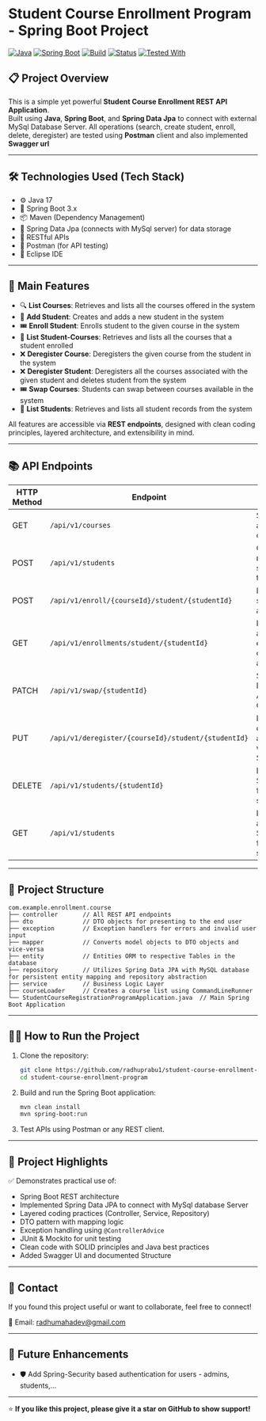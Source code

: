 # Student Course Enrollment Program - Spring Boot Project

[![Java](https://img.shields.io/badge/Java-17-blue?logo=java)](https://www.java.com/)
[![Spring Boot](https://img.shields.io/badge/SpringBoot-3-green?logo=spring)](https://spring.io/projects/spring-boot)
[![Build](https://img.shields.io/badge/Build-Maven-blue?logo=apachemaven)](https://maven.apache.org/)
[![Status](https://img.shields.io/badge/Database-MySql-yellow)](#)
[![Tested With](https://img.shields.io/badge/Tested%20With-Postman-orange?logo=postman)](https://www.postman.com/)

## 📋 Project Overview
This is a simple yet powerful **Student Course Enrollment REST API Application**.  
Built using **Java**, **Spring Boot**, and **Spring Data Jpa** to connect with external MySql Database Server.
All operations (search, create student, enroll, delete, deregister) are tested using **Postman** client and also implemented **Swagger url**

---

## 🛠️ Technologies Used (Tech Stack)
- ⚙️ Java 17
- 🌱 Spring Boot 3.x
- 📦 Maven (Dependency Management)
- 💾 Spring Data Jpa (connects with MySql server) for data storage
- 🔄 RESTful APIs
- 🧪 Postman (for API testing)
- 🧰 Eclipse IDE

---

## 🚀 Main Features

- 🔍 **List Courses**: Retrieves and lists all the courses offered in the system
- 👤 **Add Student**: Creates and adds a new student in the system 
- 🎟️ **Enroll Student**: Enrolls student to the given course in the system
- 📄 **List Student-Courses**: Retrieves and lists all the courses that a student enrolled
- ❌ **Deregister Course**: Deregisters the given course from the student in the system
- ❌ **Deregister Student**: Deregisters all the courses associated with the given student and deletes student from the system
- 🎟️ **Swap Courses**: Students can swap between courses available in the system  
- 📄️ **List Students**: Retrieves and lists all student records from the system 

All features are accessible via **REST endpoints**, designed with clean coding principles, layered architecture, and extensibility in mind.

---

## 📚 API Endpoints

|HTTP Method|					Endpoint						|				Purpose								 |
|-----------|---------------------------------------------------|------------------------------|
|	GET		| `/api/v1/courses`									|	Search available courses							  |
|	POST	| `/api/v1/students`								|	Creates a new student in the system					  |
|	POST	| `/api/v1/enroll/{courseId}/student/{studentId}`	|	Enrolls a student to a course						 |
|	GET		| `/api/v1/enrollments/student/{studentId}`			|	Retrieves all the enrolled courses of a Student	|
|	PATCH	| `/api/v1/swap/{studentId}`						|	Swap Between Available Courses						 |
|	PUT	| `/api/v1/deregister/{courseId}/student/{studentId}`	|	Deregisters course associated with Student		 |
|	DELETE	| `/api/v1/students/{studentId}`					|	Deletes Student from the system						  |
|	GET		| `/api/v1/students`								|	Retrieves all the Students from the system		|

---

## 🧩 Project Structure

```
com.example.enrollment.course
├── controller       // All REST API endpoints
├── dto              // DTO objects for presenting to the end user
├── exception        // Exception handlers for errors and invalid user input
├── mapper           // Converts model objects to DTO objects and vice-versa
├── entity           // Entities ORM to respective Tables in the database
├── repository       // Utilizes Spring Data JPA with MySQL database for persistent entity mapping and repository abstraction
├── service          // Business Logic Layer
├── courseLoader     // Creates a course list using CommandLineRunner
└── StudentCourseRegistrationProgramApplication.java  // Main Spring Boot Application
```

---

## 👨‍💻 How to Run the Project

1. Clone the repository:
   ```bash
   git clone https://github.com/radhuprabu1/student-course-enrollment-program.git
   cd student-course-enrollment-program
   ```

2. Build and run the Spring Boot application:
   ```bash
   mvn clean install
   mvn spring-boot:run
   ```

3. Test APIs using Postman or any REST client.

---

## 💼 Project Highlights

✅ Demonstrates practical use of:
- Spring Boot REST architecture  
- Implemented Spring Data JPA to connect with MySql database Server 
- Layered coding practices (Controller, Service, Repository)  
- DTO pattern with mapping logic  
- Exception handling using `@ControllerAdvice`  
- JUnit & Mockito for unit testing  
- Clean code with SOLID principles and Java best practices
- Added Swagger UI and documented Structure

---

## 📧 Contact

If you found this project useful or want to collaborate, feel free to connect!

📩 Email: radhumahadev@gmail.com  

---

## 📌 Future Enhancements

- 🛡️ Add Spring-Security based authentication for users - admins, students,...  

---

⭐️ **If you like this project, please give it a star on GitHub to show support!**
